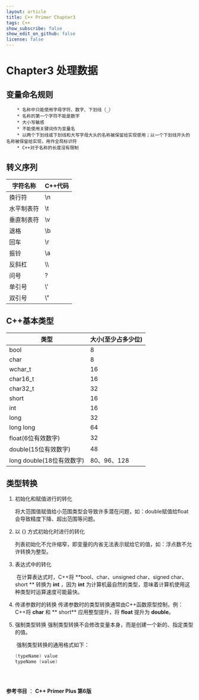 ```yaml
---
layout: article
title: C++ Primer Chapter3
tags: C++
show_subscribe: false
show_edit_on_github: false
license: false
---
```


<!--more-->

# Chapter3 处理数据



## 变量命名规则

		* 名称中只能使用字母字符、数字、下划线（_）
		* 名称的第一个字符不能是数字
		* 大小写敏感
		* 不能使用关键词作为变量名
		* 以两个下划线或下划线和大写字母大头的名称被保留给实现使用；以一个下划线开头的名称被保留给实现，用作全局标识符
		* C++对于名称的长度没有限制



## 转义序列

| 字符名称   | C++代码 |
| ---------- | ------- |
| 换行符     | \n      |
| 水平制表符 | \t      |
| 垂直制表符 | \v      |
| 退格       | \b      |
| 回车       | \r      |
| 振铃       | \a      |
| 反斜杠     | \\\\    |
| 问号       | \?      |
| 单引号     | \\'     |
| 双引号     | \\"     |



## C++基本类型

| 类型 | 大小(至少占多少位) |
| ---- | ---- |
| bool     | 8     |
| char     | 8     |
| wchar_t     | 16     |
| char16_t     | 16     |
| char32_t     | 32     |
| short     | 16     |
| int     | 16     |
| long     | 32    |
| long long     | 64    |
| float(6位有效数字)     | 32     |
| double(15位有效数字)      | 48     |
| long double(18位有效数字)      | 80、96、128     |



## 类型转换

1. 初始化和赋值进行的转化

   ​		将大范围值赋值给小范围类型会导致许多潜在问题，如：double赋值给float会导致精度下降、超出范围等问题。

2. 以 {} 方式初始化时进行的转化

   ​		列表初始化不允许缩窄，即变量的内省无法表示赋给它的值，如：浮点数不允许转换为整型。
   
3. 表达式中的转化

   ​		在计算表达式时，C++将 **bool、char、unsigned char、signed char、short ** 转换为 **int** ，因为 **int** 为计算机最自然的类型，意味着计算机使用这种类型时运算速度可能最快。

4. 传递参数时的转换
   ​		传递参数时的类型转换通常由C++函数原型控制，例：C++将 **char** 和  ** short** 应用整型提升，将 **float** 提升为 **double**。

5. 强制类型转换
   ​		强制类型转换不会修改变量本身，而是创建一个新的、指定类型的值。
   
   ​		强制类型转换的通用格式如下：
   
   ```C++
   (typeName) value
   typeName (value)
      
   ```
   
   ​	

**参考书目** ： **C++ Primer Plus 第6版**





